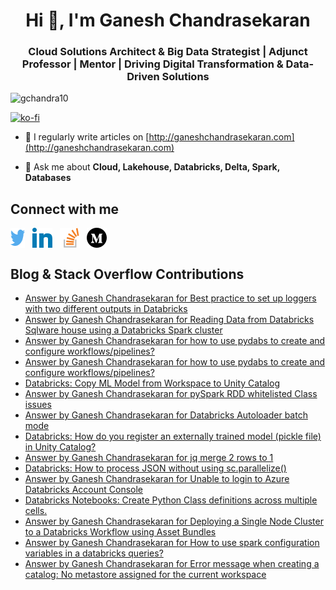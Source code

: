 <h1 align="center">Hi 👋, I'm Ganesh Chandrasekaran</h1>
<h3 align="center">Cloud Solutions Architect & Big Data Strategist | Adjunct Professor | Mentor | Driving Digital Transformation & Data-Driven Solutions</h3>

<p align="left"> <img src="https://komarev.com/ghpvc/?username=gchandra10&label=Profile%20views&color=0e75b6&style=flat" alt="gchandra10" /> </p>

[![ko-fi](https://ko-fi.com/img/githubbutton_sm.svg)](https://ko-fi.com/R5R1FEPR0)

- 📝 I regularly write articles on [http://ganeshchandrasekaran.com](http://ganeshchandrasekaran.com)

- 💬 Ask me about **Cloud, Lakehouse, Databricks, Delta, Spark, Databases**

## Connect with me

<p align="left">
<a href="https://twitter.com/gchandra" target="blank"><img align="center" src="images/twitter.png" alt="gchandra" height="32" width="23" /></a>&nbsp;&nbsp;
<a href="https://linkedin.com/in/ganeshchandra" target="blank"><img align="center" src="images/linkedin.png" alt="gchandra" height="32" width="32" /></a>&nbsp;&nbsp;
<a href="https://stackoverflow.com/users/11086515/ganesh-chandrasekaran" target="blank"><img align="center" src="images/stackoverflow.png" alt="ganesh-chandrasekaran" height="32" width="32" /></a>&nbsp;&nbsp;
<a href="https://medium.com/@gchandra" target="blank"><img align="center" src="images/medium.png" alt="@gchandra" height="32" width="32" /></a>&nbsp;&nbsp;
</p>

## Blog & Stack Overflow Contributions
<!-- BLOG-POST-LIST:START -->
- [Answer by Ganesh Chandrasekaran for Best practice to set up loggers with two different outputs in Databricks](https://stackoverflow.com/questions/78978260/best-practice-to-set-up-loggers-with-two-different-outputs-in-databricks/78978323#78978323)
- [Answer by Ganesh Chandrasekaran for Reading Data from Databricks Sqlware house using a Databricks Spark cluster](https://stackoverflow.com/questions/78951339/reading-data-from-databricks-sqlware-house-using-a-databricks-spark-cluster/78952233#78952233)
- [Answer by Ganesh Chandrasekaran for how to use pydabs to create and configure workflows/pipelines?](https://stackoverflow.com/questions/78949053/how-to-use-pydabs-to-create-and-configure-workflows-pipelines/78949456#78949456)
- [Answer by Ganesh Chandrasekaran for how to use pydabs to create and configure workflows/pipelines?](https://stackoverflow.com/questions/78949053/how-to-use-pydabs-to-create-and-configure-workflows-pipelines/78949096#78949096)
- [Databricks: Copy ML Model from Workspace to Unity Catalog](https://medium.com/analytics-vidhya/databricks-copy-ml-model-from-workspace-to-unity-catalog-750f63b45324?source=rss-cb7a2de9f0fc------2)
- [Answer by Ganesh Chandrasekaran for pySpark RDD whitelisted Class issues](https://stackoverflow.com/questions/78918741/pyspark-rdd-whitelisted-class-issues/78918778#78918778)
- [Answer by Ganesh Chandrasekaran for Databricks Autoloader batch mode](https://stackoverflow.com/questions/78914546/databricks-autoloader-batch-mode/78915954#78915954)
- [Databricks: How do you register an externally trained model &lpar;pickle file&rpar; in Unity Catalog?](https://medium.com/analytics-vidhya/databricks-how-do-you-register-an-externally-trained-model-pickle-file-in-unity-catalog-7c3751ece8b1?source=rss-cb7a2de9f0fc------2)
- [Answer by Ganesh Chandrasekaran for jq merge 2 rows to 1](https://stackoverflow.com/questions/78894931/jq-merge-2-rows-to-1/78894938#78894938)
- [Databricks: How to process JSON without using sc.parallelize&lpar;&rpar;](https://gchandra.medium.com/databricks-how-to-process-json-without-using-sc-parallelize-24bb29189654?source=rss-cb7a2de9f0fc------2)
- [Answer by Ganesh Chandrasekaran for Unable to login to Azure Databricks Account Console](https://stackoverflow.com/questions/78843411/unable-to-login-to-azure-databricks-account-console/78893694#78893694)
- [Databricks Notebooks: Create Python Class definitions across multiple cells.](https://python.plainenglish.io/databricks-notebooks-create-python-class-definitions-across-multiple-cells-d516c95372b8?source=rss-cb7a2de9f0fc------2)
- [Answer by Ganesh Chandrasekaran for Deploying a Single Node Cluster to a Databricks Workflow using Asset Bundles](https://stackoverflow.com/questions/78873065/deploying-a-single-node-cluster-to-a-databricks-workflow-using-asset-bundles/78880299#78880299)
- [Answer by Ganesh Chandrasekaran for How to use spark configuration variables in a databricks queries?](https://stackoverflow.com/questions/78874668/how-to-use-spark-configuration-variables-in-a-databricks-queries/78880258#78880258)
- [Answer by Ganesh Chandrasekaran for Error message when creating a catalog: No metastore assigned for the current workspace](https://stackoverflow.com/questions/78870300/error-message-when-creating-a-catalog-no-metastore-assigned-for-the-current-wor/78879406#78879406)
<!-- BLOG-POST-LIST:END -->
